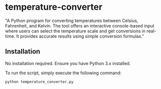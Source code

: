 # temperature-converter

"A Python program for converting temperatures between Celsius, Fahrenheit, and Kelvin. The tool offers an interactive console-based input where users can select the temperature scale and get conversions in real-time. It provides accurate results using simple conversion formulas."

## Installation

No installation required. Ensure you have Python 3.x installed.

To run the script, simply execute the following command:

```bash
python temperature_converter.py
